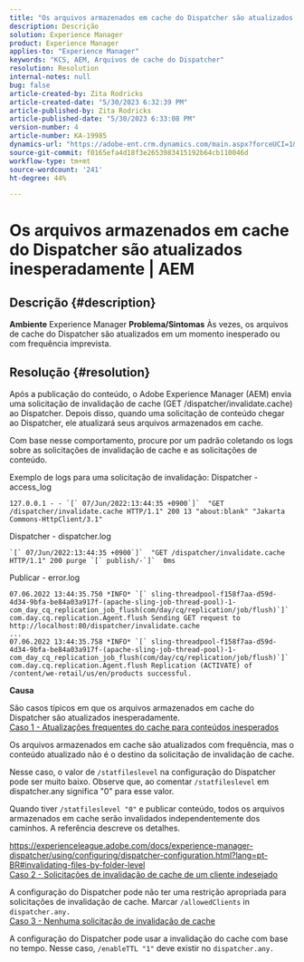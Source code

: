 ```yaml
---
title: "Os arquivos armazenados em cache do Dispatcher são atualizados inesperadamente | AEM"
description: Descrição
solution: Experience Manager
product: Experience Manager
applies-to: "Experience Manager"
keywords: "KCS, AEM, Arquivos de cache do Dispatcher"
resolution: Resolution
internal-notes: null
bug: false
article-created-by: Zita Rodricks
article-created-date: "5/30/2023 6:32:39 PM"
article-published-by: Zita Rodricks
article-published-date: "5/30/2023 6:33:08 PM"
version-number: 4
article-number: KA-19985
dynamics-url: "https://adobe-ent.crm.dynamics.com/main.aspx?forceUCI=1&pagetype=entityrecord&etn=knowledgearticle&id=a557ee57-18ff-ed11-8f6e-6045bd006b25"
source-git-commit: f0165efa4d18f3e2653983415192b64cb110046d
workflow-type: tm+mt
source-wordcount: '241'
ht-degree: 44%

---
```


# Os arquivos armazenados em cache do Dispatcher são atualizados inesperadamente | AEM

## Descrição {#description}

<b>Ambiente</b>
Experience Manager
<b>Problema/Sintomas</b>
Às vezes, os arquivos de cache do Dispatcher são atualizados em um momento inesperado ou com frequência imprevista.


## Resolução {#resolution}


Após a publicação do conteúdo, o Adobe Experience Manager (AEM) envia uma solicitação de invalidação de cache (GET /dispatcher/invalidate.cache) ao Dispatcher. Depois disso, quando uma solicitação de conteúdo chegar ao Dispatcher, ele atualizará seus arquivos armazenados em cache.

Com base nesse comportamento, procure por um padrão coletando os logs sobre as solicitações de invalidação de cache e as solicitações de conteúdo.

Exemplo de logs para uma solicitação de invalidação: Dispatcher - access_log<br>

```
127.0.0.1 - - `[` 07/Jun/2022:13:44:35 +0900`]`  "GET /dispatcher/invalidate.cache HTTP/1.1" 200 13 "about:blank" "Jakarta Commons-HttpClient/3.1"
```

Dispatcher - dispatcher.log<br>

```
`[` 07/Jun/2022:13:44:35 +0900`]`  "GET /dispatcher/invalidate.cache HTTP/1.1" 200 purge `[` publish/-`]`  0ms
```

Publicar - error.log<br>

```
07.06.2022 13:44:35.750 *INFO* `[` sling-threadpool-f158f7aa-d59d-4d34-9bfa-be84a03a917f-(apache-sling-job-thread-pool)-1-com_day_cq_replication_job_flush(com/day/cq/replication/job/flush)`]`  com.day.cq.replication.Agent.flush Sending GET request to http://localhost:80/dispatcher/invalidate.cache
...
07.06.2022 13:44:35.758 *INFO* `[` sling-threadpool-f158f7aa-d59d-4d34-9bfa-be84a03a917f-(apache-sling-job-thread-pool)-1-com_day_cq_replication_job_flush(com/day/cq/replication/job/flush)`]`  com.day.cq.replication.Agent.flush Replication (ACTIVATE) of /content/we-retail/us/en/products successful.
```




<b>Causa</b>

São casos típicos em que os arquivos armazenados em cache do Dispatcher são atualizados inesperadamente.
 <br>
<u>Caso 1 - Atualizações frequentes do cache para conteúdos inesperados</u>

Os arquivos armazenados em cache são atualizados com frequência, mas o conteúdo atualizado não é o destino da solicitação de invalidação de cache.

Nesse caso, o valor de `/statfileslevel` na configuração do Dispatcher pode ser muito baixo. Observe que, ao comentar `/statfileslevel` em dispatcher.any significa &quot;0&quot; para esse valor.

Quando tiver `/statfileslevel "0"` e publicar conteúdo, todos os arquivos armazenados em cache serão invalidados independentemente dos caminhos. A referência descreve os detalhes.

https://experienceleague.adobe.com/docs/experience-manager-dispatcher/using/configuring/dispatcher-configuration.html?lang=pt-BR#invalidating-files-by-folder-level
 <br>
<u>Caso 2 - Solicitações de invalidação de cache de um cliente indesejado</u>

A configuração do Dispatcher pode não ter uma restrição apropriada para solicitações de invalidação de cache. Marcar `/allowedClients` in `dispatcher.any.`
 <br>
<u>Caso 3 - Nenhuma solicitação de invalidação de cache</u>

A configuração do Dispatcher pode usar a invalidação do cache com base no tempo. Nesse caso, `/enableTTL "1"` deve existir no `dispatcher.any.`
